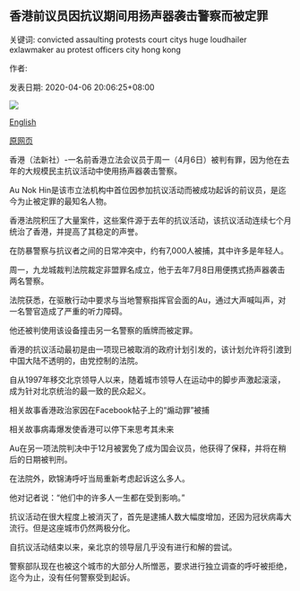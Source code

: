 ## 香港前议员因抗议期间用扬声器袭击警察而被定罪

关键词: convicted assaulting protests court citys huge loudhailer exlawmaker au protest officers city hong kong

作者: 

发表日期: 2020-04-06 20:06:25+08:00

![](https://www.straitstimes.com/sites/default/files/styles/x_large/public/articles/2020/04/06/yq-hkantiex-0006042020.jpg?itok=c5_Tt1XC)

[English](Hong%20Kong%20ex-lawmaker%20convicted%20for%20assaulting%20police%20with%20loudhailer%20during%20protest.md)

[原网页](https://www.straitstimes.com/asia/east-asia/hong-kong-ex-lawmaker-convicted-for-protest-assault-with-loudhailer)

香港（法新社）-一名前香港立法会议员于周一（4月6日）被判有罪，因为他在去年的大规模民主抗议活动中使用扬声器袭击警察。

Au Nok Hin是该市立法机构中首位因参加抗议活动而被成功起诉的前议员，是迄今为止被定罪的最知名人物。

香港法院积压了大量案件，这些案件源于去年的抗议活动，该抗议活动连续七个月统治了香港，并提高了其稳定的声誉。

在防暴警察与抗议者之间的日常冲突中，约有7,000人被捕，其中许多是年轻人。

周一，九龙城裁判法院裁定非盟罪名成立，他于去年7月8日用便携式扬声器袭击两名警察。

法院获悉，在驱散行动中要求与当地警察指挥官会面的Au，通过大声喊叫声，对一名警官造成了严重的听力障碍。

他还被判使用该设备撞击另一名警察的盾牌而被定罪。

香港的抗议活动最初是由一项现已被取消的政府计划引发的，该计划允许将引渡到中国大陆不透明的，由党控制的法院。

自从1997年移交北京领导人以来，随着城市领导人在运动中的脚步声激起滚滚，成为针对北京统治的最一致的民众起义。

相关故事香港政治家因在Facebook帖子上的“煽动罪”被捕

相关故事病毒爆发使香港可以停下来思考其未来

Au在另一项法院判决中于12月被罢免了成为国会议员，他获得了保释，并将在稍后的日期被判刑。

在法院外，欧锦涛呼吁当局重新考虑起诉这么多人。

他对记者说：“他们中的许多人一生都在受到影响。”

抗议活动在很大程度上被消灭了，首先是逮捕人数大幅度增加，还因为冠状病毒大流行。但是这座城市仍然两极分化。

自抗议活动结束以来，亲北京的领导层几乎没有进行和解的尝试。

警察部队现在也被这个城市的大部分人所憎恶，要求进行独立调查的呼吁被拒绝，迄今为止，没有任何警察受到起诉。